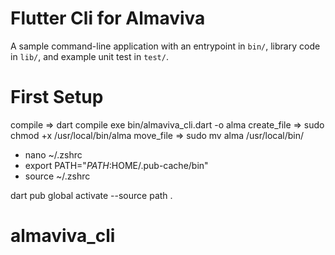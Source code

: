 # Flutter Cli for Almaviva 

A sample command-line application with an entrypoint in `bin/`, library code
in `lib/`, and example unit test in `test/`.



# First Setup
compile => dart compile exe bin/almaviva_cli.dart -o alma
create_file => sudo chmod +x /usr/local/bin/alma
move_file => sudo mv alma /usr/local/bin/
- nano ~/.zshrc
- export PATH="$PATH:$HOME/.pub-cache/bin"
- source ~/.zshrc


dart pub global activate --source path .
# almaviva_cli
